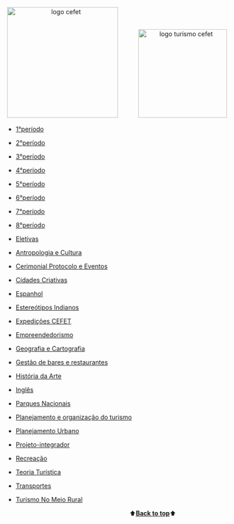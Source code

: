 <a name="back-to-top"></a>
<p align="center">
  <img height="250px" src="https://pbs.twimg.com/profile_images/834747012969005056/Ne1hISAM_400x400.jpg" alt="logo cefet">&emsp;&emsp;&emsp;
  <img height="200px" src="https://pbs.twimg.com/profile_images/684904010323750913/6PpT2k37_400x400.jpg" alt="logo turismo cefet">
</p>




  - [1°período](https://github.com/AnaMCMV/Turismo/tree/main/Turismo/1%20Per%C3%ADodo/Teoria-tur%C3%ADstica)
  - [2°período]()
  - [3°período]()
  - [4°período]()
  - [5°período]()
  
  - [6°período](https://github.com/AnaMCMV/Turismo/tree/main/Turismo/6%20PER%C3%8DODO)
  
  - [7°período]()
  - [8°período]()
  - [Eletivas]()

- [Antropologia e Cultura](Turismo/Antropologia-e-cultura/)
- [Cerimonial Protocolo e Eventos](Turismo/Cerimonial-protocolo-e-eventos/)
- [Cidades Criativas](Turismo/Cidades-Criativas/)
- [Espanhol](Turismo/Espanhol/)
- [Estereótipos Indianos](https://github.com/AnaMCMV/Turismo/tree/main/Turismo/Estere%C3%B3tipos-Indianos)
- [Expedições CEFET](Turismo/Expedições-CEFET/)
- [Empreendedorismo](https://github.com/AnaMCMV/Turismo/tree/main/Turismo/Epreendedorismo)
- [Geografia e Cartografia](Turismo/Gegrafia-e-cartografia/)
- [Gestão de bares e restaurantes](https://github.com/AnaMCMV/Turismo/tree/main/Turismo/Gestão-de-bares-e-restaurantes)
- [História da Arte](Turismo/História-da-arte/)
- [Inglês](Turismo/Inglês/)
- [Parques Nacionais](Turismo/Parques-nacionais/)
- [Planejamento e organização do turismo](Turismo/Planejamento-e-organização-do-turismo)
- [Planejamento Urbano](Turismo/Planejamento-urbano/)
- [Projeto-integrador](https://github.com/AnaMCMV/Turismo/tree/main/Turismo/Projeto-integrador)
- [Recreação](Turismo/Recreação/)
- [Teoria Turística](Turismo/Teoria-turística/)
- [Transportes](Turismo/Transportes/)
- [Turismo No Meio Rural](Turismo/Turismo-no-meio-rural/)




&emsp;&emsp;&emsp;&emsp;&emsp;&emsp;&emsp;&emsp;&emsp;&emsp;&emsp;&emsp;&emsp;&emsp;&emsp;&emsp;&emsp;&emsp;&emsp;&emsp;⬆️[**Back to top**](#back-to-top)⬆️
